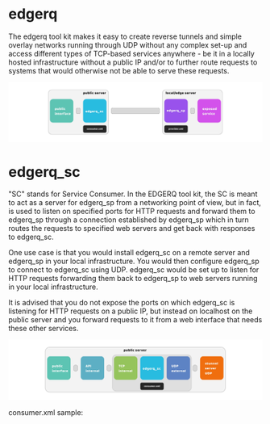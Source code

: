 # edgerq

The edgerq tool kit makes it easy to create reverse tunnels and simple overlay networks running through UDP without any complex set-up and access different types of TCP-based services anywhere - be it in a locally hosted infrastructure without a public IP and/or to further route requests to systems that would otherwise not be able to serve these requests.

![Basic Schematics](schemas/schema_basic.jpg)

# edgerq_sc

"SC" stands for Service Consumer. In the EDGERQ tool kit, the SC is meant to act as a server for edgerq_sp from a networking point of view, but in fact, is used to listen on specified ports for HTTP requests and forward them to edgerq_sp through a connection established by edgerq_sp which in turn routes the requests to specified web servers and get back with responses to edgerq_sc.

One use case is that you would install edgerq_sc on a remote server and edgerq_sp in your local infrastructure. You would then configure edgerq_sp to connect to edgerq_sc using UDP. edgerq_sc would be set up to listen for HTTP requests forwarding them back to edgerq_sp to web servers running in your local infrastructure.

It is advised that you do not expose the ports on which edgerq_sc is listening for HTTP requests on a public IP, but instead on localhost on the public server and you forward requests to it from a web interface that needs these other services.

![SC Service Consumer Schematics](schemas/schema_edgerqSc_setup_stunnel.jpg)

consumer.xml sample:

